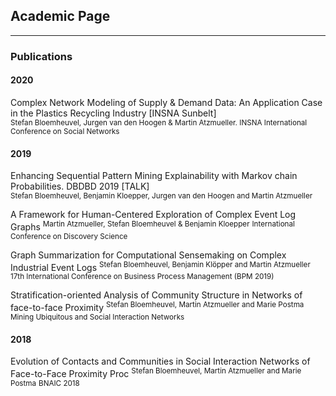 ## Academic Page

---

### Publications 

#### 2020

Complex Network Modeling of Supply & Demand Data: An Application Case in the Plastics Recycling Industry [INSNA Sunbelt]<br>
<sub>Stefan Bloemheuvel, Jurgen van den Hoogen & Martin Atzmueller. INSNA International Conference on Social Networks</sub>


#### 2019

Enhancing Sequential Pattern Mining Explainability with Markov chain Probabilities. DBDBD 2019 [TALK]<br>
<sup>Stefan Bloemheuvel, Benjamin Kloepper, Jurgen van den Hoogen and Martin Atzmueller</sup>

A Framework for Human-Centered Exploration of Complex Event Log Graphs
<sup>Martin Atzmueller, Stefan Bloemheuvel & Benjamin Kloepper</sup>
<sup>International Conference on Discovery Science</sup>

Graph Summarization for Computational Sensemaking on Complex Industrial Event Logs
<sup>Stefan Bloemheuvel, Benjamin Klöpper and Martin Atzmueller</sup>
<sup>17th International Conference on Business Process Management (BPM 2019)</sup>

Stratification-oriented Analysis of Community Structure in Networks of face-to-face Proximity 
<sup>Stefan Bloemheuvel, Martin Atzmueller and Marie Postma</sup>
<sup>Mining Ubiquitous and Social Interaction Networks</sup>
#### 2018

Evolution of Contacts and Communities in Social Interaction Networks of Face-to-Face Proximity Proc
<sup>Stefan Bloemheuvel, Martin Atzmueller and Marie Postma</sup>
<sup>BNAIC 2018</sup>
